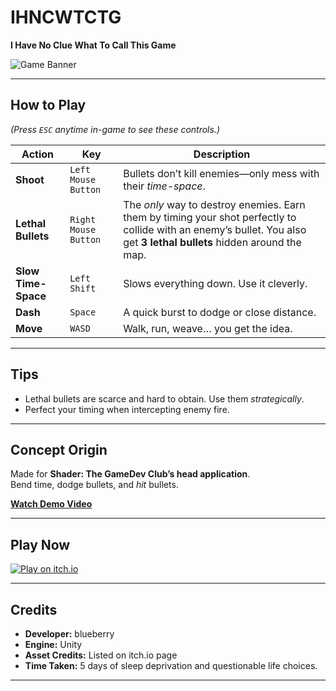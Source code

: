 # IHNCWTCTG  
**I Have No Clue What To Call This Game**  

![Game Banner](https://i.ibb.co/xtTKdDZB/Screenshot-2025-08-11-192529.png)

---

## How to Play

*(Press `ESC` anytime in-game to see these controls.)*

| Action | Key | Description |
|--------|-----|-------------|
| **Shoot** | `Left Mouse Button` | Bullets don’t kill enemies—only mess with their *time-space*. |
| **Lethal Bullets** | `Right Mouse Button` | The *only* way to destroy enemies. Earn them by timing your shot perfectly to collide with an enemy’s bullet. You also get **3 lethal bullets** hidden around the map. |
| **Slow Time-Space** | `Left Shift` | Slows everything down. Use it cleverly. |
| **Dash** | `Space` | A quick burst to dodge or close distance. |
| **Move** | `WASD` | Walk, run, weave… you get the idea. |

---

## Tips
- Lethal bullets are scarce and hard to obtain. Use them *strategically*.
- Perfect your timing when intercepting enemy fire.

---

## Concept Origin
Made for **Shader: The GameDev Club’s head application**.  
Bend time, dodge bullets, and *hit* bullets.

**[Watch Demo Video](https://mahindraecolecentrale-my.sharepoint.com/:v:/g/personal/se24uari173_mahindrauniversity_edu_in/EVcU8gIRpshEuEHbtDflxq8Bjb-7yXYaLreDiliT-St94g?nav=eyJyZWZlcnJhbEluZm8iOnsicmVmZXJyYWxBcHAiOiJPbmVEcml2ZUZvckJ1c2luZXNzIiwicmVmZXJyYWxBcHBQbGF0Zm9ybSI6IldlYiIsInJlZmVycmFsTW9kZSI6InZpZXciLCJyZWZlcnJhbFZpZXciOiJNeUZpbGVzTGlua0NvcHkifX0&e=kXUEEa)**  

---

## Play Now
[![Play on itch.io](https://static.itch.io/images/badge-color.svg)](https://blueberry-pi.itch.io/ihncwtctg)

---

## Credits
- **Developer:** blueberry  
- **Engine:** Unity  
- **Asset Credits:** Listed on itch.io page  
- **Time Taken:** 5 days of sleep deprivation and questionable life choices.

---
